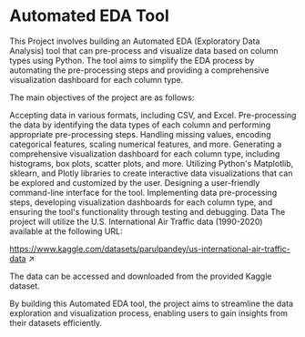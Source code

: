 # Automated EDA Tool
This Project involves building an Automated EDA (Exploratory Data Analysis) tool that can pre-process and visualize data based on column types using Python. The tool aims to simplify the EDA process by automating the pre-processing steps and providing a comprehensive visualization dashboard for each column type.

The main objectives of the project are as follows:

Accepting data in various formats, including CSV, and Excel.
Pre-processing the data by identifying the data types of each column and performing appropriate pre-processing steps.
Handling missing values, encoding categorical features, scaling numerical features, and more.
Generating a comprehensive visualization dashboard for each column type, including histograms, box plots, scatter plots, and more.
Utilizing Python's Matplotlib, sklearn, and Plotly libraries to create interactive data visualizations that can be explored and customized by the user.
Designing a user-friendly command-line interface for the tool.
Implementing data pre-processing steps, developing visualization dashboards for each column type, and ensuring the tool's functionality through testing and debugging.
Data
The project will utilize the U.S. International Air Traffic data (1990-2020) available at the following URL:

https://www.kaggle.com/datasets/parulpandey/us-international-air-traffic-data ↗

The data can be accessed and downloaded from the provided Kaggle dataset.

By building this Automated EDA tool, the project aims to streamline the data exploration and visualization process, enabling users to gain insights from their datasets efficiently.

